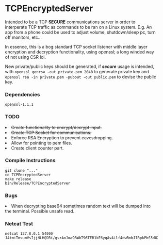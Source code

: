 # TCPEncryptedServer
Intended to be a TCP **SECURE** communications server in order to interperate TCP traffic as commands to be ran on a Linux system. E.g. An app from a phone could be used to adjust volume, shutdown/sleep pc, turn off monitors, etc...

In essence, this is a bog standard TCP socket listener with middle layer encryption and decryption functionality, using openssl; a long winded way of not using CSR lol.

New private/public keys should be generated, if ***secure*** usage is intended, with `openssl genrsa -out private.pem 2048` to generate private key and `openssl rsa -in private.pem -pubout -out public.pem` to devise the public key.

### Dependencies
```
openssl-1.1.1
```

<h3>TODO</h3>
<li><s>Create functionality to encrypt/decrypt input.</s></li>
<li><s>Create TCP Socket for communications.</s></li>
<li><s>Enforce RSA Encryption to prevent eavesdropping.</s></li>
<li>Allow for pointing to pem files.</li>
<li>Create client counter part.</li>

<h3>Compile Instructions</h3>

```
git clone "..."
cd TCPEncryptedServer
make release
bin/Release/TCPEncryptedServer
```
### Bugs
<li>When decrypting base64 sometimes random text will be dumped into the terminal. Possible unsafe read.</li>



### Netcat Test

```
netcat 127.0.0.1 54000
J4tmiTnsumVsIjjNLHQDRi/gsrAoJoa98WbT96TEB1kE6yqAvALlf4dwRnbJIRpkPbS5dU2mQMwei5bl0syCYIxIjXhw8UkMxIavKZT4/NPV7ETSBv0yPatMQyDrLVFX5sl8XmvKGM1LBmRdk+VsF89BDWpoQvIjfcQMhdMEVSxMtiVabS7HS7GZXdcRadPDMtq8/EAsGn7RQBRwGFOUJAJlc4P5cm9yO5kE0nu0cGprpVgwpnUylkwR2nrn2qv19dKKZZmnMcWYdK+KKjXGZ5DC00iVZbr+hl9DSl+d5yZAU4M6Cgam63yiG3pEDesFnn90MbU12nmkZCzOCzGU4w==
```
